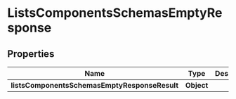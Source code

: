 # ListsComponentsSchemasEmptyResponse

## Properties
Name | Type | Description | Notes
------------ | ------------- | ------------- | -------------
**listsComponentsSchemasEmptyResponseResult** | **Object** |  |  [optional]
